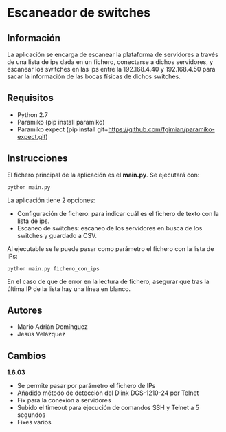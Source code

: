 # Escaneador de switches

## Información
La aplicación se encarga de escanear la plataforma de
servidores a través de una lista de ips dada en un fichero, conectarse a dichos
servidores, y escanear los switches en las ips entre la 192.168.4.40 y 192.168.4.50
para sacar la información de las bocas físicas de dichos switches.

## Requisitos
- Python 2.7
- Paramiko (pip install paramiko)
- Paramiko expect (pip install git+https://github.com/fgimian/paramiko-expect.git)

## Instrucciones
El fichero principal de la aplicación es el **main.py**. Se ejecutará con:

```python main.py```

La aplicación tiene 2 opciones:
- Configuración de fichero: para indicar cuál es el fichero de texto con la lista de ips.
- Escaneo de switches: escaneo de los servidores en busca de los switches y guardado a CSV.

Al ejecutable se le puede pasar como parámetro el fichero con la lista de IPs:

```python main.py fichero_con_ips```

En el caso de que de error en la lectura de fichero, asegurar que tras la última IP
de la lista hay una línea en blanco.

## Autores
- Mario Adrián Domínguez
- Jesús Velázquez

## Cambios
**1.6.03**
- Se permite pasar por parámetro el fichero de IPs
- Añadido método de detección del Dlink DGS-1210-24 por Telnet
- Fix para la conexión a servidores
- Subido el timeout para ejecución de comandos SSH y Telnet a 5 segundos
- Fixes varios